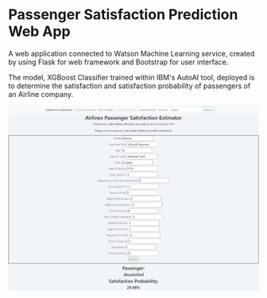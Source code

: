 # Passenger Satisfaction Prediction Web App

A web application connected to Watson Machine Learning service, created by using Flask for web framework and Bootstrap for user interface.  

The model, XGBoost Classifier trained within IBM's AutoAI tool, deployed is to determine the satisfaction and satisfaction probability of passengers of an Airline company.  


<p align="center">
  <img src="https://github.com/ergineeer/passengerSatisfactionPrediction/blob/main/images/Sample%20(1).jpg?raw=true" width="600" title="hover text">
</p>
